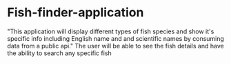 # Fish-finder-application

"This application will display different types of fish species  and show it's specific info including English name and and  scientific names by consuming data from a public api." The user will be able to see the fish details and have the ability to search any specific fish

##

